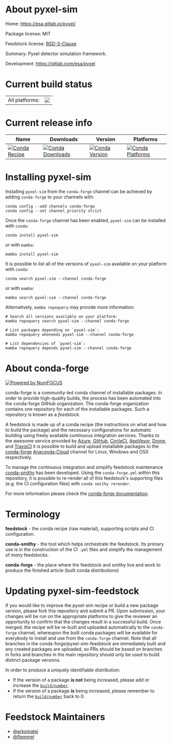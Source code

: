 About pyxel-sim
===============

Home: https://esa.gitlab.io/pyxel/

Package license: MIT

Feedstock license: [BSD-3-Clause](https://github.com/conda-forge/pyxel-sim-feedstock/blob/main/LICENSE.txt)

Summary: Pyxel detector simulation framework.

Development: https://gitlab.com/esa/pyxel

Current build status
====================


<table><tr><td>All platforms:</td>
    <td>
      <a href="https://dev.azure.com/conda-forge/feedstock-builds/_build/latest?definitionId=13050&branchName=main">
        <img src="https://dev.azure.com/conda-forge/feedstock-builds/_apis/build/status/pyxel-sim-feedstock?branchName=main">
      </a>
    </td>
  </tr>
</table>

Current release info
====================

| Name | Downloads | Version | Platforms |
| --- | --- | --- | --- |
| [![Conda Recipe](https://img.shields.io/badge/recipe-pyxel--sim-green.svg)](https://anaconda.org/conda-forge/pyxel-sim) | [![Conda Downloads](https://img.shields.io/conda/dn/conda-forge/pyxel-sim.svg)](https://anaconda.org/conda-forge/pyxel-sim) | [![Conda Version](https://img.shields.io/conda/vn/conda-forge/pyxel-sim.svg)](https://anaconda.org/conda-forge/pyxel-sim) | [![Conda Platforms](https://img.shields.io/conda/pn/conda-forge/pyxel-sim.svg)](https://anaconda.org/conda-forge/pyxel-sim) |

Installing pyxel-sim
====================

Installing `pyxel-sim` from the `conda-forge` channel can be achieved by adding `conda-forge` to your channels with:

```
conda config --add channels conda-forge
conda config --set channel_priority strict
```

Once the `conda-forge` channel has been enabled, `pyxel-sim` can be installed with `conda`:

```
conda install pyxel-sim
```

or with `mamba`:

```
mamba install pyxel-sim
```

It is possible to list all of the versions of `pyxel-sim` available on your platform with `conda`:

```
conda search pyxel-sim --channel conda-forge
```

or with `mamba`:

```
mamba search pyxel-sim --channel conda-forge
```

Alternatively, `mamba repoquery` may provide more information:

```
# Search all versions available on your platform:
mamba repoquery search pyxel-sim --channel conda-forge

# List packages depending on `pyxel-sim`:
mamba repoquery whoneeds pyxel-sim --channel conda-forge

# List dependencies of `pyxel-sim`:
mamba repoquery depends pyxel-sim --channel conda-forge
```


About conda-forge
=================

[![Powered by
NumFOCUS](https://img.shields.io/badge/powered%20by-NumFOCUS-orange.svg?style=flat&colorA=E1523D&colorB=007D8A)](https://numfocus.org)

conda-forge is a community-led conda channel of installable packages.
In order to provide high-quality builds, the process has been automated into the
conda-forge GitHub organization. The conda-forge organization contains one repository
for each of the installable packages. Such a repository is known as a *feedstock*.

A feedstock is made up of a conda recipe (the instructions on what and how to build
the package) and the necessary configurations for automatic building using freely
available continuous integration services. Thanks to the awesome service provided by
[Azure](https://azure.microsoft.com/en-us/services/devops/), [GitHub](https://github.com/),
[CircleCI](https://circleci.com/), [AppVeyor](https://www.appveyor.com/),
[Drone](https://cloud.drone.io/welcome), and [TravisCI](https://travis-ci.com/)
it is possible to build and upload installable packages to the
[conda-forge](https://anaconda.org/conda-forge) [Anaconda-Cloud](https://anaconda.org/)
channel for Linux, Windows and OSX respectively.

To manage the continuous integration and simplify feedstock maintenance
[conda-smithy](https://github.com/conda-forge/conda-smithy) has been developed.
Using the ``conda-forge.yml`` within this repository, it is possible to re-render all of
this feedstock's supporting files (e.g. the CI configuration files) with ``conda smithy rerender``.

For more information please check the [conda-forge documentation](https://conda-forge.org/docs/).

Terminology
===========

**feedstock** - the conda recipe (raw material), supporting scripts and CI configuration.

**conda-smithy** - the tool which helps orchestrate the feedstock.
                   Its primary use is in the construction of the CI ``.yml`` files
                   and simplify the management of *many* feedstocks.

**conda-forge** - the place where the feedstock and smithy live and work to
                  produce the finished article (built conda distributions)


Updating pyxel-sim-feedstock
============================

If you would like to improve the pyxel-sim recipe or build a new
package version, please fork this repository and submit a PR. Upon submission,
your changes will be run on the appropriate platforms to give the reviewer an
opportunity to confirm that the changes result in a successful build. Once
merged, the recipe will be re-built and uploaded automatically to the
`conda-forge` channel, whereupon the built conda packages will be available for
everybody to install and use from the `conda-forge` channel.
Note that all branches in the conda-forge/pyxel-sim-feedstock are
immediately built and any created packages are uploaded, so PRs should be based
on branches in forks and branches in the main repository should only be used to
build distinct package versions.

In order to produce a uniquely identifiable distribution:
 * If the version of a package **is not** being increased, please add or increase
   the [``build/number``](https://docs.conda.io/projects/conda-build/en/latest/resources/define-metadata.html#build-number-and-string).
 * If the version of a package **is** being increased, please remember to return
   the [``build/number``](https://docs.conda.io/projects/conda-build/en/latest/resources/define-metadata.html#build-number-and-string)
   back to 0.

Feedstock Maintainers
=====================

* [@arkomatej](https://github.com/arkomatej/)
* [@flemmel](https://github.com/flemmel/)

